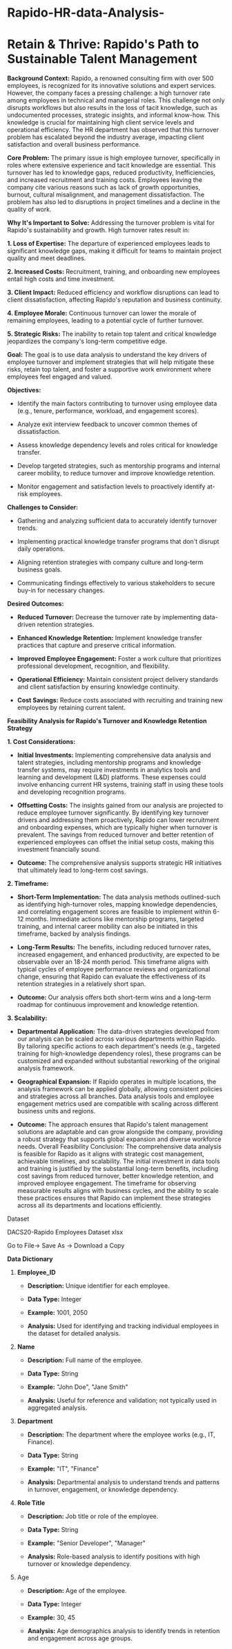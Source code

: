 # Rapido-HR-data-Analysis-

# Retain & Thrive: Rapido's Path to Sustainable Talent Management

**Background Context:** Rapido, a renowned consulting firm with over 500 employees, is recognized for its innovative solutions 
and expert services. However, the company faces a pressing challenge: a high turnover rate among employees in technical and managerial roles. 
This challenge not only disrupts workflows but also results in the loss of tacit knowledge, such as undocumented processes, strategic insights, 
and informal know-how. This knowledge is crucial for maintaining high client service levels and operational efficiency. The HR department has 
observed that this turnover problem has escalated beyond the industry average, impacting client satisfaction and overall business performance.

**Core Problem:** The primary issue is high employee turnover, specifically in roles where extensive experience and tacit knowledge are essential. 
This turnover has led to knowledge gaps, reduced productivity, Inefficiencies, and increased recruitment and training costs. Employees leaving 
the company cite various reasons such as lack of growth opportunities, burnout, cultural misalignment, and management dissatisfaction. 
The problem has also led to disruptions in project timelines and a decline in the quality of work.

**Why It's Important to Solve:** Addressing the turnover problem is vital for Rapido's sustainability and growth. High turnover rates result in:

**1. Loss of Expertise:** The departure of experienced employees leads to significant knowledge gaps, making it difficult for teams to maintain project quality and meet deadlines.

**2. Increased Costs:** Recruitment, training, and onboarding new employees entail high costs and time investment.

**3. Client Impact:** Reduced efficiency and workflow disruptions can lead to client dissatisfaction, affecting Rapido's reputation and business continuity.

**4. Employee Morale:** Continuous turnover can lower the morale of remaining employees, leading to a potential cycle of further turnover.

**5. Strategic Risks:** The inability to retain top talent and critical knowledge jeopardizes the company's long-term competitive edge.

**Goal:** The goal is to use data analysis to understand the key drivers of employee turnover and implement strategies that will help mitigate these risks, retain top talent, 
and foster a supportive work environment where employees feel engaged and valued.

**Objectives:**

+ Identify the main factors contributing to turnover using employee data (e.g., tenure, performance, workload, and engagement scores).

+ Analyze exit interview feedback to uncover common themes of dissatisfaction.

+ Assess knowledge dependency levels and roles critical for knowledge transfer.

+ Develop targeted strategies, such as mentorship programs and internal career mobility, to reduce turnover and improve knowledge retention.

+ Monitor engagement and satisfaction levels to proactively identify at-risk employees.

**Challenges to Consider:**

+ Gathering and analyzing sufficient data to accurately identify turnover trends.

+ Implementing practical knowledge transfer programs that don't disrupt daily operations.

+ Aligning retention strategies with company culture and long-term business goals.

+ Communicating findings effectively to various stakeholders to secure buy-in for necessary changes.

**Desired Outcomes:**

+ **Reduced Turnover:** Decrease the turnover rate by implementing data-driven retention strategies.

+ **Enhanced Knowledge Retention:** Implement knowledge transfer practices that capture and preserve critical information.

+ **Improved Employee Engagement:** Foster a work culture that prioritizes professional development, recognition, and flexibility.

+ **Operational Efficiency:** Maintain consistent project delivery standards and client satisfaction by ensuring knowledge continuity.

+ **Cost Savings:** Reduce costs associated with recruiting and training new employees by retaining current talent.

**Feasibility Analysis for Rapido's Turnover and Knowledge Retention Strategy**

**1. Cost Considerations:**

+ **Initial Investments:** Implementing comprehensive data analysis and talent strategies, including mentorship programs and knowledge
transfer systems, may require investments in analytics tools and learning and development (L&D) platforms. These expenses could involve
enhancing current HR systems, training staff in using these tools and developing recognition programs.

+ **Offsetting Costs:** The insights gained from our analysis are projected to reduce employee turnover significantly. By identifying key
turnover drivers and addressing them proactively, Rapido can lower recruitment and onboarding expenses, which are typically higher when turnover
is prevalent. The savings from reduced turnover and better retention of experienced employees can offset the initial setup costs, making this investment financially sound.

+ **Outcome:** The comprehensive analysis supports strategic HR initiatives that ultimately lead to long-term cost savings.

**2. Timeframe:**

+ **Short-Term Implementation:** The data analysis methods outlined-such as identifying high-turnover roles, mapping knowledge dependencies, and
correlating engagement scores are feasible to implement within 6-12 months. Immediate actions like mentorship programs, targeted training, and internal career
mobility can also be initiated in this timeframe, backed by analysis findings.

+ **Long-Term Results:** The benefits, including reduced turnover rates, increased engagement, and enhanced productivity, are expected to be observable over
an 18-24 month period. This timeframe aligns with typical cycles of employee performance reviews and organizational change, ensuring that Rapido can evaluate
the effectiveness of its retention strategies in a relatively short span.

+ **Outcome:** Our analysis offers both short-term wins and a long-term roadmap for continuous improvement and knowledge retention.

**3. Scalability:**

+ **Departmental Application:** The data-driven strategies developed from our analysis can be scaled across various departments within Rapido.
By tailoring specific actions to each department's needs (e.g., targeted training for high-knowledge dependency roles), these programs can be
customized and expanded without substantial reworking of the original analysis framework.

+ **Geographical Expansion:** If Rapido operates in multiple locations, the analysis framework can be applied globally, allowing consistent
policies and strategies across all branches. Data analysis tools and employee engagement metrics used are compatible with scaling across
different business units and regions.

+ **Outcome:** The approach ensures that Rapido's talent management solutions are adaptable and can grow alongside the company, providing a
robust strategy that supports global expansion and diverse workforce needs. Overall Feasibility Conclusion: The comprehensive data analysis is feasible for
Rapido as it aligns with strategic cost management, achievable timelines, and scalability. The initial investment in data tools and training is justified 
by the substantial long-term benefits, including cost savings from reduced turnover, better knowledge retention, and improved employee engagement.
The timeframe for observing measurable results aligns with business cycles, and the ability to scale these practices ensures that Rapido can implement
these strategies across all its departments and locations efficiently.

Dataset

DACS20-Rapido Employees Dataset xlsx

Go to File-> Save As -> Download a Copy

**Data Dictionary**

1. **Employee_ID**

    + **Description:** Unique identifier for each employee.

    + **Data Type:** Integer

    + **Example:** 1001, 2050

    + **Analysis:** Used for identifying and tracking individual employees in the dataset for detailed analysis.

2. **Name**

    + **Description:** Full name of the employee.

    + **Data Type:** String

    + **Example:** "John Doe", "Jane Smith"

    + **Analysis:** Useful for reference and validation; not typically used in aggregated analysis.

3. **Department**

    + **Description:** The department where the employee works (e.g., IT, Finance).

    + **Data Type:** String

    + **Example:** "IT", "Finance"

    + **Analysis:** Departmental analysis to understand trends and patterns in turnover, engagement, or knowledge dependency.

4. **Role Title**

    + **Description:** Job title or role of the employee.

    + **Data Type:** String

    + **Example:** "Senior Developer", "Manager"

    + **Analysis:** Role-based analysis to identify positions with high turnover or knowledge dependency.

5. Age

    + **Description:** Age of the employee.

    + **Data Type:** Integer

    + **Example:** 30, 45

    + **Analysis:** Age demographics analysis to identify trends in retention and engagement across age groups.
